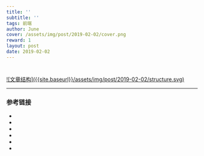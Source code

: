 ```yaml
---
title: ''
subtitle: ''
tags: 前端
author: June
cover: /assets/img/post/2019-02-02/cover.png
reward: 1
layout: post
date: 2019-02-02
---
```


# 

<a data-fancybox="gallery" href="{{site.baseurl}}/assets/img/post/2019-02-02/structure.svg">
![文章结构]({{site.baseurl}}/assets/img/post/2019-02-02/structure.svg)
</a>



---

### 参考链接

* []()
* []()
* []()
* []()
* []()
* []()